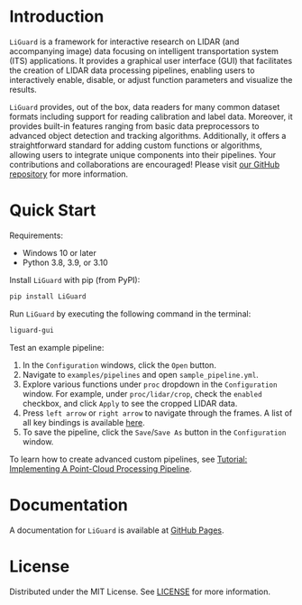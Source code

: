 # Introduction
`LiGuard` is a framework for interactive research on LIDAR (and accompanying image) data focusing on intelligent transportation system (ITS) applications. It provides a graphical user interface (GUI) that facilitates the creation of LIDAR data processing pipelines, enabling users to interactively enable, disable, or adjust function parameters and visualize the results.

`LiGuard` provides, out of the box, data readers for many common dataset formats including support for reading calibration and label data. Moreover, it provides built-in features ranging from basic data preprocessors to advanced object detection and tracking algorithms. Additionally, it offers a straightforward standard for adding custom functions or algorithms, allowing users to integrate unique components into their pipelines. Your contributions and collaborations are encouraged! Please visit [our GitHub repository](https://github.com/m-shahbaz-kharal/LiGuard-2.x) for more information.

# Quick Start
Requirements:
- Windows 10 or later
- Python 3.8, 3.9, or 3.10

Install `LiGuard` with pip (from PyPI):
```bash
pip install LiGuard
```

Run `LiGuard` by executing the following command in the terminal:
```bash
liguard-gui
```
Test an example pipeline:
1. In the `Configuration` windows, click the `Open` button.
2. Navigate to `examples/pipelines` and open `sample_pipeline.yml`.
3. Explore various functions under `proc` dropdown in the `Configuration` window. For example, under `proc/lidar/crop`, check the `enabled` checkbox, and click `Apply` to see the cropped LIDAR data.
4. Press `left arrow` or `right arrow` to navigate through the frames. A list of all key bindings is available [here](docs/visualizer_key_bindings.md).
5. To save the pipeline, click the `Save`/`Save As` button in the `Configuration` window.

To learn how to create advanced custom pipelines, see [Tutorial: Implementing A Point-Cloud Processing Pipeline](https://m-shahbaz-kharal.github.io/LiGuard-2.x/tutorial_your_first_pipeline.html).

# Documentation
A documentation for `LiGuard` is available at [GitHub Pages](https://m-shahbaz-kharal.github.io/LiGuard-2.x).

# License
Distributed under the MIT License. See [LICENSE](LICENSE.txt) for more information.